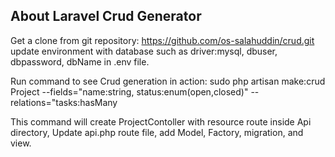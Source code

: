 ## About Laravel Crud Generator

Get a clone from git repository: https://github.com/os-salahuddin/crud.git
update environment with database such as driver:mysql, dbuser, dbpassword, dbName in .env file.

Run command to see Crud generation in action:
sudo php artisan make:crud Project --fields="name:string, status:enum(open,closed)" --relations="tasks:hasMany

This command will create ProjectContoller with resource route inside Api directory, Update api.php route file, add Model, Factory, migration, and view.
